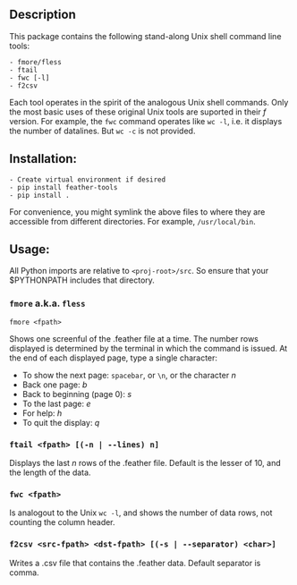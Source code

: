 ## Description
This package contains the following stand-along Unix shell command line tools:

```
- fmore/fless
- ftail
- fwc [-l]
- f2csv
```

Each tool operates in the spirit of the analogous Unix shell commands. Only the most basic uses of these original Unix tools are suported in their *f* version. For example, the `fwc` command operates like `wc -l`, i.e. it displays the number of datalines. But `wc -c` is not provided.

## Installation:
```
- Create virtual environment if desired
- pip install feather-tools
- pip install .
```

For convenience, you might symlink the above files to where they are accessible from different directories. For example, `/usr/local/bin`.

## Usage:

All Python imports are relative to `<proj-root>/src`. So ensure that your $PYTHONPATH includes that directory.

### `fmore` a.k.a. `fless`
```
fmore <fpath>
```
Shows one screenful of the .feather file at a time. The number rows displayed is determined by the terminal in which the command is issued. At the end of each displayed page, type a single character:

- To show the next page: `spacebar`, or `\n`, or the character *n*
- Back one page: *b*
- Back to beginning (page 0): *s*
- To the last page: *e*
- For help: *h*
- To quit the display: *q*

### `ftail <fpath> [(-n | --lines) n]`
Displays the last *n* rows of the .feather file. Default is the lesser of 10, and the length of the data.

### `fwc <fpath>`
Is analogout to the Unix `wc -l`, and shows the number of data rows, not counting the column header.

### `f2csv <src-fpath> <dst-fpath> [(-s | --separator) <char>]`
Writes a .csv file that contains the .feather data. Default separator is comma.
